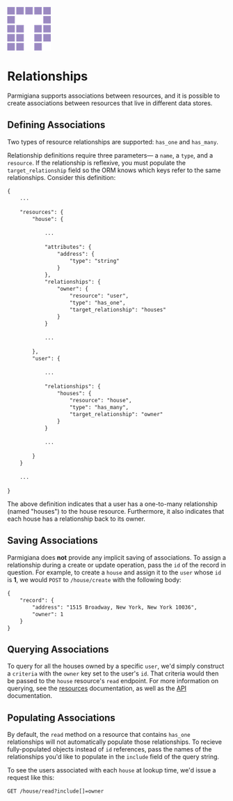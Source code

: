 ![Tendigi Logo](assets/logo.png)
# Relationships

Parmigiana supports associations between resources, and it is possible to create associations between resources that live in different data stores.  

## Defining Associations

Two types of resource relationships are supported: `has_one` and `has_many`.  

Relationship definitions require three parameters— a `name`, a `type`, and a `resource`.  If the relationship is reflexive, you must populate the `target_relationship` field so the ORM knows which keys refer to the same relationships. Consider this definition:

```
{
	...
	
    "resources": {
        "house": {
        
        	...
        
            "attributes": {
                "address": {
                    "type": "string"
                }
            },
            "relationships": {
                "owner": {
                    "resource": "user",
                    "type": "has_one",
                    "target_relationship": "houses"
                }
            }
            
            ...
            
        },
        "user": {
        
        	...
                
            "relationships": {
                "houses": {
                    "resource": "house",
                    "type": "has_many",
                    "target_relationship": "owner"
                }
            }
            
            ...
            
        }
    }
    
    ...
    
}
```

The above definition indicates that a user has a one-to-many relationship (named "houses") to the house resource.  Furthermore, it also indicates that each house has a relationship back to its owner.

## Saving Associations

Parmigiana does **not** provide any implicit saving of associations.  To assign a relationship during a create or update operation, pass the `id` of the record in question.  For example, to create a `house` and assign it to the `user` whose `id` is **1**, we would `POST` to `/house/create` with the following body:

```
{
    "record": {
        "address": "1515 Broadway, New York, New York 10036",
        "owner": 1
    }
}
```

## Querying Associations

To query for all the houses owned by a specific `user`, we'd simply construct a `criteria` with the `owner` key set to the user's `id`.  That criteria would then be passed to the `house` resource's `read` endpoint.  For more information on querying, see the [resources](./resources.html) documentation, as well as the [API](./API.html) documentation.

## Populating Associations

By default, the `read` method on a resource that contains `has_one` relationships will not automatically populate those relationships.  To recieve fully-populated objects instead of `id` references, pass the names of the relationships you'd like to populate in the `include` field of the query string.

To see the users associated with each `house` at lookup time, we'd issue a request like this:

```
GET /house/read?include[]=owner
```